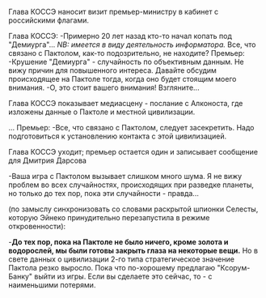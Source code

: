 Глава КОССЭ наносит визит премьер-министру в кабинет с российскими флагами.

Глава КОССЭ:
-Примерно 20 лет назад кто-то начал копать под "Демиурга"... *NB: имеется в виду деятельность информатора.* Все, что связано с Пактолом, как-то подозрительно, не находите? 
Премьер:
-Крушение "Демиурга" - случайность по объективным данным. Не вижу причин для повышенного интереса. Давайте обсудим происходящее на Пактоле тогда, когда оно будет стоящим моего внимания.
-О, это стоит вашего внимания! Взгляните...

Глава КОССЭ показывает медиасцену - послание с Алконоста, где изложены данные о Пактоле и местной цивилизации.

...
Премьер:
-Все, что связано с Пактолом, следует засекретить. Надо подготовиться к установлению контакта с этой цивилизацией.

Глава КОССЭ уходит; премьер остается один и записывает сообщение для Дмитрия Дарсова 

-Ваша игра с Пактолом вызывает слишком много шума. Я не вижу проблем во всех случайностях, происходящих при разведке планеты, но только до тех пор, пока эти случайности - правда...

(по замыслу синхронизовать со словами раскрытой шпионки Селесты, которую Эйнеко принудительно перезапустила в режиме откровенности):

-**До тех пор, пока на Пактоле не было ничего, кроме золота и водорослей, мы были готовы закрыть глаза на некоторые вещи.** Но в свете данных о цивилизации 2-го типа стратегическое значение Пактола резко выросло. Пока что по-хорошему предлагаю "Ксорум-Банку" выйти из игры. Если вы сделаете это сейчас, то - с наименьшими потерями.
